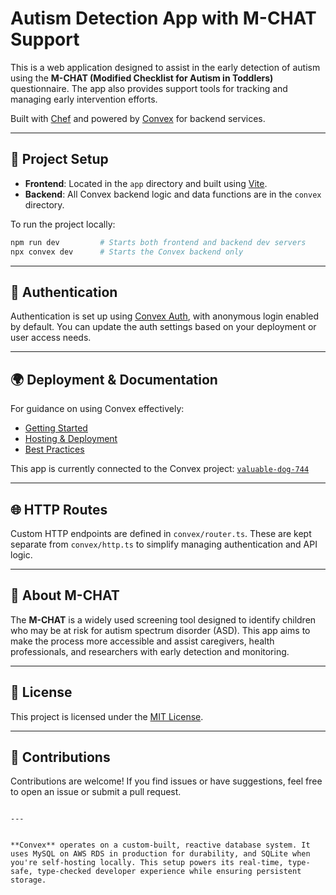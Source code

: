

# Autism Detection App with M-CHAT Support

This is a web application designed to assist in the early detection of autism using the **M-CHAT (Modified Checklist for Autism in Toddlers)** questionnaire. The app also provides support tools for tracking and managing early intervention efforts.

Built with [Chef](https://chef.convex.dev) and powered by [Convex](https://convex.dev) for backend services.

---

## 🔧 Project Setup

- **Frontend**: Located in the `app` directory and built using [Vite](https://vitejs.dev/).
- **Backend**: All Convex backend logic and data functions are in the `convex` directory.

To run the project locally:

```bash
npm run dev         # Starts both frontend and backend dev servers
npx convex dev      # Starts the Convex backend only
````

---

## 🔐 Authentication

Authentication is set up using [Convex Auth](https://auth.convex.dev/), with anonymous login enabled by default. You can update the auth settings based on your deployment or user access needs.

---

## 🌍 Deployment & Documentation

For guidance on using Convex effectively:

* [Getting Started](https://docs.convex.dev/understanding/)
* [Hosting & Deployment](https://docs.convex.dev/production/)
* [Best Practices](https://docs.convex.dev/understanding/best-practices/)

This app is currently connected to the Convex project:
[`valuable-dog-744`](https://dashboard.convex.dev/d/valuable-dog-744)

---

## 🌐 HTTP Routes

Custom HTTP endpoints are defined in `convex/router.ts`. These are kept separate from `convex/http.ts` to simplify managing authentication and API logic.

---

## 🧠 About M-CHAT

The **M-CHAT** is a widely used screening tool designed to identify children who may be at risk for autism spectrum disorder (ASD). This app aims to make the process more accessible and assist caregivers, health professionals, and researchers with early detection and monitoring.

---

## 📄 License

This project is licensed under the [MIT License](LICENSE).

---

## 🤝 Contributions

Contributions are welcome! If you find issues or have suggestions, feel free to open an issue or submit a pull request.

```

---


**Convex** operates on a custom-built, reactive database system. It uses MySQL on AWS RDS in production for durability, and SQLite when you're self-hosting locally. This setup powers its real-time, type-safe, type-checked developer experience while ensuring persistent storage.